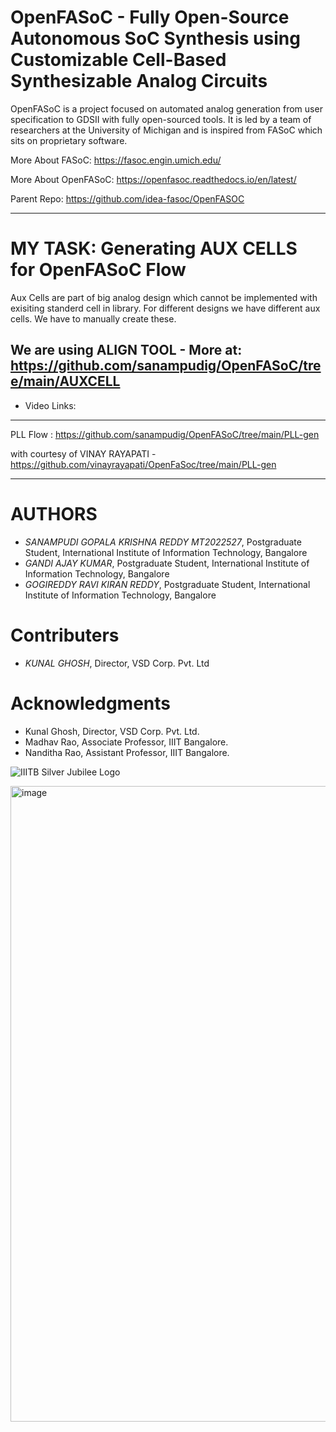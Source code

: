 # OpenFASoC - Fully Open-Source Autonomous SoC Synthesis using Customizable Cell-Based Synthesizable Analog Circuits


OpenFASoC is a project focused on automated analog generation from user specification to GDSII with fully open-sourced tools. It is led by a team of researchers at the University of Michigan and is inspired from FASoC which sits on proprietary software.

More About FASoC: https://fasoc.engin.umich.edu/

More About OpenFASoC: https://openfasoc.readthedocs.io/en/latest/

Parent Repo: https://github.com/idea-fasoc/OpenFASOC

----------------------------------------------------------------------------------------------

# MY TASK: Generating AUX CELLS for OpenFASoC Flow
Aux Cells are part of big analog design which cannot be implemented with exisiting standerd cell in library. For different designs we have different aux cells. We have to manually create these.

We are using ALIGN TOOL - More at: https://github.com/sanampudig/OpenFASoC/tree/main/AUXCELL
---------------------------------------------------------------------------------------------

- Video Links:

----------------------------------------------------------------------------------------------
PLL Flow : https://github.com/sanampudig/OpenFASoC/tree/main/PLL-gen

with courtesy of VINAY RAYAPATI - https://github.com/vinayrayapati/OpenFaSoc/tree/main/PLL-gen

----------------------------------------------------------------------------------------------

# AUTHORS
-  *SANAMPUDI GOPALA KRISHNA REDDY MT2022527*, Postgraduate Student, International Institute of Information Technology, Bangalore
-  *GANDI AJAY KUMAR*, Postgraduate Student, International Institute of Information Technology, Bangalore
-  *GOGIREDDY RAVI KIRAN REDDY*, Postgraduate Student, International Institute of Information Technology, Bangalore
# Contributers
-  *KUNAL GHOSH*, Director, VSD Corp. Pvt. Ltd


# Acknowledgments
- Kunal Ghosh, Director, VSD Corp. Pvt. Ltd.
- Madhav Rao, Associate Professor, IIIT Bangalore.
- Nanditha Rao, Assistant Professor, IIIT Bangalore.

![IIITB Silver Jubilee Logo](https://user-images.githubusercontent.com/110079648/206175092-b59d55a6-7387-4b08-bcf3-20be4f9cb4c2.png)

<img width="1017" alt="image" src="https://user-images.githubusercontent.com/110079648/206175648-2b18dc51-c2e4-472b-a188-562de9732c01.png">


